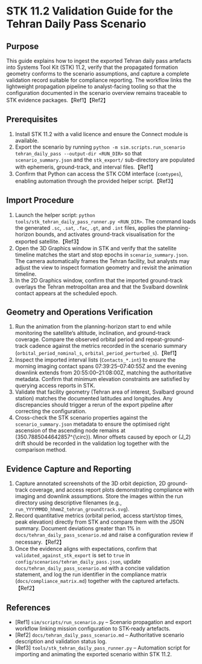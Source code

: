 # STK 11.2 Validation Guide for the Tehran Daily Pass Scenario

## Purpose
This guide explains how to ingest the exported Tehran daily pass artefacts into Systems Tool Kit (STK) 11.2, verify that the propagated formation geometry conforms to the scenario assumptions, and capture a complete validation record suitable for compliance reporting. The workflow links the lightweight propagation pipeline to analyst-facing tooling so that the configuration documented in the scenario overview remains traceable to STK evidence packages.【Ref1】【Ref2】

## Prerequisites
1. Install STK 11.2 with a valid licence and ensure the Connect module is available.
2. Export the scenario by running `python -m sim.scripts.run_scenario tehran_daily_pass --output-dir <RUN_DIR>` so that `scenario_summary.json` and the `stk_export/` sub-directory are populated with ephemeris, ground-track, and interval files.【Ref1】
3. Confirm that Python can access the STK COM interface (`comtypes`), enabling automation through the provided helper script.【Ref3】

## Import Procedure
1. Launch the helper script: `python tools/stk_tehran_daily_pass_runner.py <RUN_DIR>`. The command loads the generated `.sc`, `.sat`, `.fac`, `.gt`, and `.int` files, applies the planning-horizon bounds, and activates ground-track visualisation for the exported satellite.【Ref3】
2. Open the 3D Graphics window in STK and verify that the satellite timeline matches the start and stop epochs in `scenario_summary.json`. The camera automatically frames the Tehran facility, but analysts may adjust the view to inspect formation geometry and revisit the animation timeline.
3. In the 2D Graphics window, confirm that the imported ground-track overlays the Tehran metropolitan area and that the Svalbard downlink contact appears at the scheduled epoch.

## Geometry and Operations Verification
1. Run the animation from the planning-horizon start to end while monitoring the satellite’s altitude, inclination, and ground-track coverage. Compare the observed orbital period and repeat-ground-track cadence against the metrics recorded in the scenario summary (`orbital_period_nominal_s`, `orbital_period_perturbed_s`).【Ref1】
2. Inspect the imported interval lists (`Contacts_*.int`) to ensure the morning imaging contact spans 07:39:25–07:40:55Z and the evening downlink extends from 20:55:00–21:08:00Z, matching the authoritative metadata. Confirm that minimum elevation constraints are satisfied by querying access reports in STK.
3. Validate that facility geometry (Tehran area of interest, Svalbard ground station) matches the documented latitudes and longitudes. Any discrepancies should trigger a rerun of the export pipeline after correcting the configuration.
4. Cross-check the STK scenario properties against the `scenario_summary.json` metadata to ensure the optimised right ascension of the ascending node remains at \(350.7885044642857^{\circ}\). Minor offsets caused by epoch or \(J_2\) drift should be recorded in the validation log together with the comparison method.

## Evidence Capture and Reporting
1. Capture annotated screenshots of the 3D orbit depiction, 2D ground-track coverage, and access report plots demonstrating compliance with imaging and downlink assumptions. Store the images within the run directory using descriptive filenames (e.g., `run_YYYYMMDD_hhmmZ_tehran_groundtrack.svg`).
2. Record quantitative metrics (orbital period, access start/stop times, peak elevation) directly from STK and compare them with the JSON summary. Document deviations greater than 1% in `docs/tehran_daily_pass_scenario.md` and raise a configuration review if necessary.【Ref2】
3. Once the evidence aligns with expectations, confirm that `validated_against_stk_export` is set to `true` in `config/scenarios/tehran_daily_pass.json`, update `docs/tehran_daily_pass_scenario.md` with a concise validation statement, and log the run identifier in the compliance matrix (`docs/compliance_matrix.md`) together with the captured artefacts.【Ref2】

## References
- [Ref1] `sim/scripts/run_scenario.py` – Scenario propagation and export workflow linking mission configuration to STK-ready artefacts.
- [Ref2] `docs/tehran_daily_pass_scenario.md` – Authoritative scenario description and validation status log.
- [Ref3] `tools/stk_tehran_daily_pass_runner.py` – Automation script for importing and animating the exported scenario within STK 11.2.
